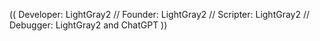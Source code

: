 (( Developer: LightGray2 //
Founder: LightGray2 //
Scripter: LightGray2 //
Debugger: LightGray2 and ChatGPT ))
